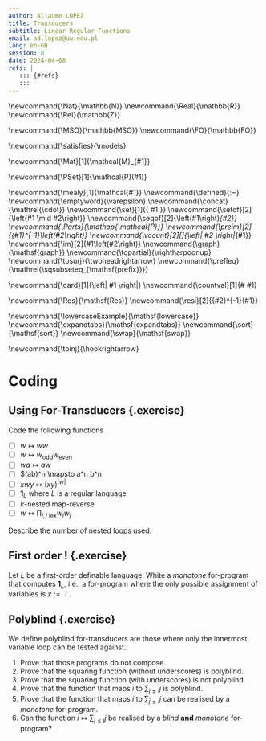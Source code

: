 ```yaml
---
author: Aliaume LOPEZ
title: Transducers
subtitle: Linear Regular Functions
email: ad.lopez@uw.edu.pl
lang: en-GB
session: 8
date: 2024-04-08
refs: |
   ::: {#refs}
   :::
---
```


<!-- These are the latex command used in this document --->
\newcommand{\Nat}{\mathbb{N}}
\newcommand{\Real}{\mathbb{R}}
\newcommand{\Rel}{\mathbb{Z}}

\newcommand{\MSO}{\mathbb{MSO}}
\newcommand{\FO}{\mathbb{FO}}

\newcommand{\satisfies}{\models}

\newcommand{\Mat}[1]{\mathcal{M}_{#1}}

\newcommand{\PSet}[1]{\mathcal{P}(#1)}

\newcommand{\mealy}[1]{\mathcal{#1}}
\newcommand{\defined}{:=}
\newcommand{\emptyword}{\varepsilon}
\newcommand{\concat}{\mathrel{\cdot}}
\newcommand{\set}[1]{\{ #1 \}}
\newcommand{\setof}[2]{\left\{#1 \mid #2\right\}}
\newcommand{\seqof}[2]{\left(#1\right)_{#2}}
\newcommand{\Parts}{\mathop{\mathcal{P}}}
\newcommand{\preim}[2]{{#1}^{-1}\left(#2\right)}
\newcommand{\vcount}[2][]{\left| #2 \right|_{#1}}
\newcommand{\im}[2]{#1\left(#2\right)}
\newcommand{\graph}{\mathsf{graph}}
\newcommand{\topartial}{\rightharpoonup}
\newcommand{\tosurj}{\twoheadrightarrow}
\newcommand{\prefleq}{\mathrel{\sqsubseteq_{\mathsf{prefix}}}}

\newcommand{\card}[1]{\left| #1 \right|}
\newcommand{\countval}[1]{\# #1}

\newcommand{\Res}{\mathsf{Res}}
\newcommand{\resi}[2]{{#2}^{-1}{#1}}

\newcommand{\lowercaseExample}{\mathsf{lowercase}}
\newcommand{\expandtabs}{\mathsf{expandtabs}}
\newcommand{\sort}{\mathsf{sort}}
\newcommand{\swap}{\mathsf{swap}}

\newcommand{\toinj}{\hookrightarrow}

# Coding

## Using For-Transducers {.exercise}

Code the following functions 

- [ ] $w \mapsto w w$
- [ ] $w \mapsto w_{\text{odd}} w_{\text{even}}$
- [ ] $wa \mapsto aw$
- [ ] $(ab)^n \mapsto a^n b^n
- [ ] $x w y \mapsto (xy)^{|w|}$
- [ ] $\mathbf{1}_{L}$ where $L$ is a regular language
- [ ] $k$-nested map-reverse
- [ ] $w \mapsto \prod_{i,j \text{ lex}} w_i w_j$

Describe the number of nested loops used.

## First order ! {.exercise}

Let $L$ be a first-order definable language. White a *monotone* for-program
that computes $\mathbf{1}_{L}$, i.e., a for-program where the only possible
assignment of variables is $x := \top$.

## Polyblind {.exercise}

We define polyblind for-transducers are those where
only the innermost variable loop can be tested against.

1. Prove that those programs do not compose.
2. Prove that the squaring function (without underscores) is polyblind.
3. Prove that the squaring function (with underscores) is not polyblind.
4. Prove that the function that maps $i$ to $\sum_{j \leq i} j$ is polyblind.
5. Prove that the function that maps $i$ to $\sum_{j \leq i} j$ can be realised
   by a *monotone* for-program.
6. Can the function $i \mapsto \sum_{j \leq i} j$ be realised by a *blind*
   **and** *monotone* for-program?
